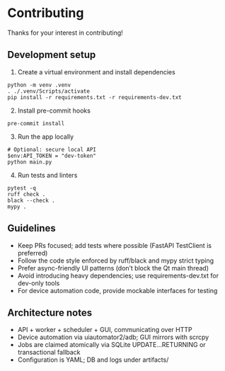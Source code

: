 # Contributing

Thanks for your interest in contributing!

## Development setup
1. Create a virtual environment and install dependencies
```
python -m venv .venv
. ./.venv/Scripts/activate
pip install -r requirements.txt -r requirements-dev.txt
```

2. Install pre-commit hooks
```
pre-commit install
```

3. Run the app locally
```
# Optional: secure local API
$env:API_TOKEN = "dev-token"
python main.py
```

4. Run tests and linters
```
pytest -q
ruff check .
black --check .
mypy .
```

## Guidelines
- Keep PRs focused; add tests where possible (FastAPI TestClient is preferred)
- Follow the code style enforced by ruff/black and mypy strict typing
- Prefer async-friendly UI patterns (don’t block the Qt main thread)
- Avoid introducing heavy dependencies; use requirements-dev.txt for dev-only tools
- For device automation code, provide mockable interfaces for testing

## Architecture notes
- API + worker + scheduler + GUI, communicating over HTTP
- Device automation via uiautomator2/adb; GUI mirrors with scrcpy
- Jobs are claimed atomically via SQLite UPDATE...RETURNING or transactional fallback
- Configuration is YAML; DB and logs under artifacts/

